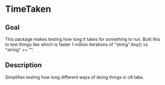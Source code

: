 ﻿# TimeTaken

## Goal
This package makes testing how long it takes for something to run. Built this to test things like which is faster 1 million iterations of "string".Any() vs "string" == "".

## Description 
Simplifies testing how long different ways of doing things in c# take.
